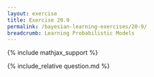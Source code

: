 ```yaml
---
layout: exercise
title: Exercise 20.9
permalink: /bayesian-learning-exercises/20-9/
breadcrumb: Learning Probabilistic Models
---
```


{% include mathjax_support %}

<div><i class="arrow-up loader" data-chapter="bayesian-learning-exercises" data-exercise="ex_9" data-rating="0"></i></div>
{% include_relative question.md %}
